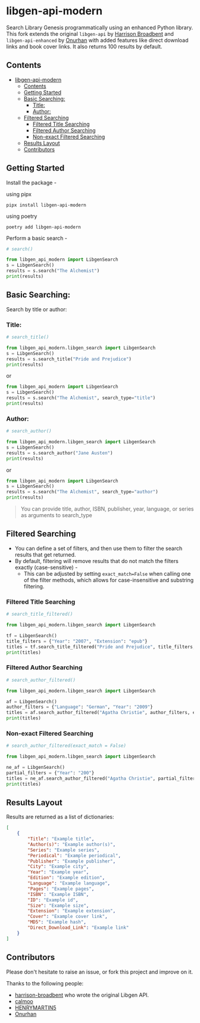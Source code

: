 # libgen-api-modern

Search Library Genesis programmatically using an enhanced Python library. This fork extends the original `libgen-api` by [Harrison Broadbent](https://github.com/harrison-broadbent/libgen-api) and `libgen-api-enhanced` by [Onurhan](https://github.com/onurhanak/libgen-api-enhanced) with added features like direct download links and book cover links. It also returns 100 results by default.

## Contents

- [libgen-api-modern](#libgen-api-modern)
  - [Contents](#contents)
  - [Getting Started](#getting-started)
  - [Basic Searching:](#basic-searching)
    - [Title:](#title)
    - [Author:](#author)
  - [Filtered Searching](#filtered-searching)
    - [Filtered Title Searching](#filtered-title-searching)
    - [Filtered Author Searching](#filtered-author-searching)
    - [Non-exact Filtered Searching](#non-exact-filtered-searching)
  - [Results Layout](#results-layout)
  - [Contributors](#contributors)

## Getting Started

Install the package -

using pipx

```
pipx install libgen-api-modern
```

using poetry
```
poetry add libgen-api-modern
```

Perform a basic search -

```python 
# search()

from libgen_api_modern import LibgenSearch
s = LibgenSearch()
results = s.search("The Alchemist")
print(results)
```

## Basic Searching:

Search by title or author:

### Title:

```python
# search_title()

from libgen_api_modern.libgen_search import LibgenSearch
s = LibgenSearch()
results = s.search_title("Pride and Prejudice")
print(results)
```

or

```python 
from libgen_api_modern import LibgenSearch
s = LibgenSearch()
results = s.search("The Alchemist", search_type="title")
print(results)
```

### Author:

```python
# search_author()

from libgen_api_modern.libgen_search import LibgenSearch
s = LibgenSearch()
results = s.search_author("Jane Austen")
print(results)
```

or 


```python 
from libgen_api_modern import LibgenSearch
s = LibgenSearch()
results = s.search("The Alchemist", search_type="author")
print(results)
```

> You can provide title, author, ISBN, publisher, year, language, or series as arguments to search_type

## Filtered Searching

- You can define a set of filters, and then use them to filter the search results that get returned.
- By default, filtering will remove results that do not match the filters exactly (case-sensitive) -
  - This can be adjusted by setting `exact_match=False` when calling one of the filter methods, which allows for case-insensitive and substring filtering.

### Filtered Title Searching

```python
# search_title_filtered()

from libgen_api_modern.libgen_search import LibgenSearch

tf = LibgenSearch()
title_filters = {"Year": "2007", "Extension": "epub"}
titles = tf.search_title_filtered("Pride and Prejudice", title_filters, exact_match=True)
print(titles)
```

### Filtered Author Searching

```python
# search_author_filtered()

from libgen_api_modern.libgen_search import LibgenSearch

af = LibgenSearch()
author_filters = {"Language": "German", "Year": "2009"}
titles = af.search_author_filtered("Agatha Christie", author_filters, exact_match=True)
print(titles)
```

### Non-exact Filtered Searching

```python
# search_author_filtered(exact_match = False)

from libgen_api_modern.libgen_search import LibgenSearch

ne_af = LibgenSearch()
partial_filters = {"Year": "200"}
titles = ne_af.search_author_filtered("Agatha Christie", partial_filters, exact_match=False)
print(titles)

```

## Results Layout

Results are returned as a list of dictionaries:

```json
[
    {
        "Title": "Example title",
        "Author(s)": "Example author(s)",
        "Series": "Example series",
        "Periodical": "Example periodical",
        "Publisher": "Example publisher",
        "City": "Example city",
        "Year": "Example year",
        "Edition": "Example edition",
        "Language": "Example language",
        "Pages": "Example pages",
        "ISBN": "Example ISBN",
        "ID": "Example id",
        "Size": "Example size",
        "Extension": "Example extension",
        "Cover": "Example cover link",
        "MD5": "Example hash",
        "Direct_Download_Link": "Example link"
    }
]

```

## Contributors

Please don't hesitate to raise an issue, or fork this project and improve on it.

Thanks to the following people:

- [harrison-broadbent](https://github.com/harrison-broadbent) who wrote the original Libgen API.
- [calmoo](https://github.com/calmoo)
- [HENRYMARTIN5](https://github.com/HENRYMARTIN5)
- [Onurhan](https://github.com/onurhanak)
